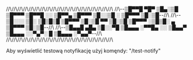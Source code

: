 //\\//\\//\\//\\//\\//\\//\\//\\//\\//\\//\\//\\//\\//\\//\\//\\//\\//\\//\\
//\\--▒█▀▀█ ▀█▀ ▒█▄░▒█ ▒█▀▀▀ ▒█▀▀█ ░░ ▒█▀▀▄ ▒█▀▀▀ ▒█░░▒█ ░ ▒█▀▀▀ ▒█░▒█--//\\
//\\--▒█░░░ ▒█░ ▒█▒█▒█ ▒█▀▀▀ ▒█░▒█ ▀▀ ▒█░▒█ ▒█▀▀▀ ░▒█▒█░ ▄ ▒█▀▀▀ ▒█░▒█--//\\
//\\--▒█▄▄█ ▄█▄ ▒█░░▀█ ▒█▄▄▄ ░▀▀█▄ ░░ ▒█▄▄▀ ▒█▄▄▄ ░░▀▄▀░ █ ▒█▄▄▄ ░▀▄▄▀--//\\
//\\//\\//\\//\\//\\//\\//\\//\\//\\//\\//\\//\\//\\//\\//\\//\\//\\//\\//\\

Aby wyświetlić testową notyfikację użyj komęndy: "/test-notify"
